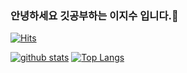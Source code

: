 ### 안녕하세요 깃공부하는 이지수 입니다.👋
[![Hits](https://hits.seeyoufarm.com/api/count/incr/badge.svg?url=https%3A%2F%2Fgithub.com%2Fmaejo-o)](https://hits.seeyoufarm.com)
<!--
**maejo-o/maejo-o** is a ✨ _special_ ✨ repository because its `README.md` (this file) appears on your GitHub profile.

Here are some ideas to get you started:

- 🔭 I’m currently working on ...
- 🌱 I’m currently learning ...
- 👯 I’m looking to collaborate on ...
- 🤔 I’m looking for help with ...
- 💬 Ask me about ...
- 📫 How to reach me: ...
- 😄 Pronouns: ...
- ⚡ Fun fact: ...
-->

[![github stats](https://github-readme-stats.vercel.app/api?username=maejo-o&show_icons=true&hide_border=true)](https://github.com/maejo-o)
[![Top Langs](https://github-readme-stats.vercel.app/api/top-langs/?username=maejo-o&layout=compact)](https://github.com/maejo-o)

